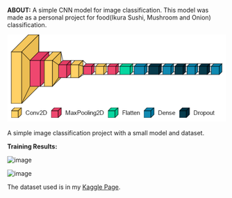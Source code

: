 **ABOUT:**
A simple CNN model for image classification. This model was made as a personal project for food(Ikura Sushi, Mushroom and Onion) classification.

![alt text](Model-Architecture.png "Model Architecture")


A simple image classification project with a small model and dataset.

**Training Results:**

![image](https://user-images.githubusercontent.com/75195899/147878215-b2f020ba-36c6-4b60-8aa9-3463fc6e157d.png)

![image](https://user-images.githubusercontent.com/75195899/147878225-d94682c6-8e62-40af-8dc1-c2ac8b1debf8.png)

The dataset used is in my [Kaggle Page](https://www.kaggle.com/bruhusernameistaken/5k-food-image-dataset).
